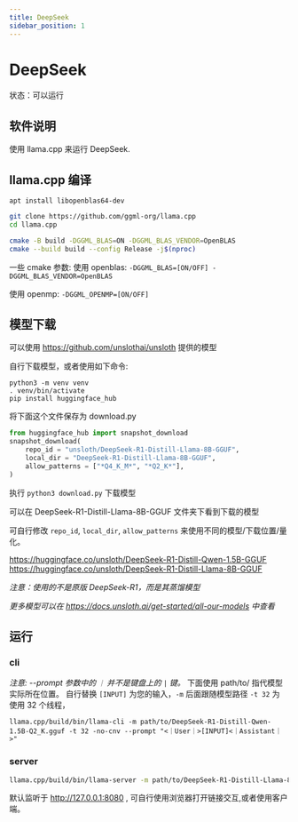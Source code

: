 ```yaml
---
title: DeepSeek
sidebar_position: 1
---
```


# DeepSeek

状态：可以运行

## 软件说明

使用 llama.cpp 来运行 DeepSeek.

## llama.cpp 编译

`apt install libopenblas64-dev`

```bash
git clone https://github.com/ggml-org/llama.cpp
cd llama.cpp

cmake -B build -DGGML_BLAS=ON -DGGML_BLAS_VENDOR=OpenBLAS
cmake --build build --config Release -j$(nproc)
```

一些 cmake 参数:
使用 openblas: `-DGGML_BLAS=[ON/OFF] -DGGML_BLAS_VENDOR=OpenBLAS`
<!-- 使用 RVV: `-DGGML_RVV=[ON/OFF]` -->
使用 openmp: `-DGGML_OPENMP=[ON/OFF]`

## 模型下载

可以使用 https://github.com/unslothai/unsloth 提供的模型

自行下载模型，或者使用如下命令:
```shell
python3 -m venv venv
. venv/bin/activate
pip install huggingface_hub
```
将下面这个文件保存为 download.py

```python
from huggingface_hub import snapshot_download
snapshot_download(
    repo_id = "unsloth/DeepSeek-R1-Distill-Llama-8B-GGUF",
    local_dir = "DeepSeek-R1-Distill-Llama-8B-GGUF",
    allow_patterns = ["*Q4_K_M*", "*Q2_K*"],
)
```

执行 `python3 download.py` 下载模型

可以在 DeepSeek-R1-Distill-Llama-8B-GGUF 文件夹下看到下载的模型

可自行修改 `repo_id`, `local_dir`, `allow_patterns` 来使用不同的模型/下载位置/量化。

https://huggingface.co/unsloth/DeepSeek-R1-Distill-Qwen-1.5B-GGUF
https://huggingface.co/unsloth/DeepSeek-R1-Distill-Llama-8B-GGUF

*注意：使用的不是原版 DeepSeek-R1，而是其蒸馏模型*

*更多模型可以在 https://docs.unsloth.ai/get-started/all-our-models 中查看*
## 运行
### cli
*注意: --prompt 参数中的 `｜` 并不是键盘上的 `|` 键。*
下面使用 path/to/ 指代模型实际所在位置。
自行替换 `[INPUT]` 为您的输入，`-m` 后面跟随模型路径 `-t 32` 为 使用 32 个线程，
```
llama.cpp/build/bin/llama-cli -m path/to/DeepSeek-R1-Distill-Qwen-1.5B-Q2_K.gguf -t 32 -no-cnv --prompt "<｜User｜>[INPUT]<｜Assistant｜>"
```
### server

```bash
llama.cpp/build/bin/llama-server -m path/to/DeepSeek-R1-Distill-Llama-8B-Q4_K_M.gguf -t 32
```

默认监听于 http://127.0.0.1:8080 , 可自行使用浏览器打开链接交互,或者使用客户端。

